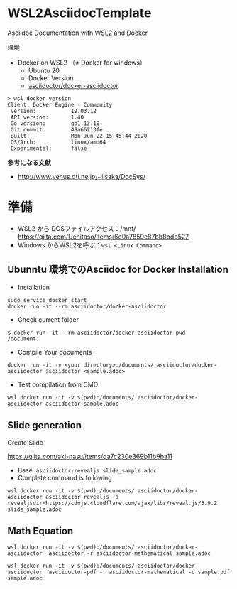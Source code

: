 # WSL2AsciidocTemplate
Asciidoc Documentation with WSL2 and Docker

環境
- Docker on WSL2 （≠ Docker for windows）
  - Ubuntu 20
  - Docker Version
  - [asciidoctor/docker-asciidoctor](https://github.com/asciidoctor/docker-asciidoctor)
  
``` CMD
> wsl docker version
Client: Docker Engine - Community
 Version:           19.03.12
 API version:       1.40
 Go version:        go1.13.10
 Git commit:        48a66213fe
 Built:             Mon Jun 22 15:45:44 2020
 OS/Arch:           linux/amd64
 Experimental:      false
```

**参考になる文献**
- http://www.venus.dti.ne.jp/~iisaka/DocSys/

# 準備

-  WSL2 から DOSファイルアクセス：/mnt/
https://qiita.com/Uchitaso/items/6e0a7859e87bb8bdb527
- Windows からWSL2を呼ぶ：`wsl <Linux Command>`


## Ubunntu 環境でのAsciidoc for Docker Installation
 
- Installation
```
sudo service docker start
docker run -it --rm asciidoctor/docker-asciidoctor 
```


- Check current folder

```
$ docker run -it --rm asciidoctor/docker-asciidoctor pwd
/document
```


- Compile Your documents 

```
docker run -it -v <your directory>:/documents/ asciidoctor/docker-asciidoctor asciidoctor <sample.adoc>
```


- Test compilation from CMD

```
wsl docker run -it -v $(pwd):/documents/ asciidoctor/docker-asciidoctor asciidoctor sample.adoc
```


## Slide generation

Create Slide

https://qiita.com/aki-nasu/items/da7c230e369b11b9ba11


- Base :`asciidoctor-revealjs slide_sample.adoc`
- Complete command is following

```
wsl docker run -it -v $(pwd):/documents/ asciidoctor/docker-asciidoctor asciidoctor-revealjs -a revealjsdir=https://cdnjs.cloudflare.com/ajax/libs/reveal.js/3.9.2 slide_sample.adoc
```


## Math Equation

```
wsl docker run -it -v $(pwd):/documents/ asciidoctor/docker-asciidoctor  asciidoctor -r asciidoctor-mathematical sample.adoc
```


```
wsl docker run -it -v $(pwd):/documents/ asciidoctor/docker-asciidoctor  asciidoctor-pdf -r asciidoctor-mathematical -o sample.pdf sample.adoc
```

